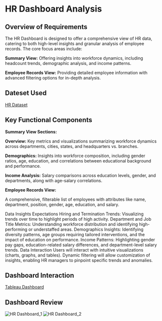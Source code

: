 # HR Dashboard Analysis
## Overview of Requirements

The HR Dashboard is designed to offer a comprehensive view of HR data, catering to both high-level insights and granular analysis of employee records. The core focus areas include:

**Summary View:** Offering insights into workforce dynamics, including headcount trends, demographic analysis, and income patterns.

**Employee Records View:** Providing detailed employee information with advanced filtering options for in-depth analysis.

## Dateset Used
<a href="https://github.com/Sagar472820/Guided_Projects/blob/main/HumanResources.csv"> HR Dataset </a>

## Key Functional Components

**Summary View Sections:**

**Overview:** Key metrics and visualizations summarizing workforce dynamics across departments, cities, states, and headquarters vs. branches.

**Demographics:** Insights into workforce composition, including gender ratios, age, education, and correlations between educational background and performance.

**Income Analysis:** Salary comparisons across education levels, gender, and departments, along with age-salary correlations.

**Employee Records View:**

A comprehensive, filterable list of employees with attributes like name, department, position, gender, age, education, and salary.

Data Insights Expectations
Hiring and Termination Trends: Visualizing trends over time to highlight periods of high activity.
Department and Job Title Metrics: Understanding workforce distribution and identifying high-performing or understaffed areas.
Demographics Insights: Identifying diversity patterns, age groups requiring tailored interventions, and the impact of education on performance.
Income Patterns: Highlighting gender pay gaps, education-related salary differences, and department-level salary trends.
Data Interaction
Users will interact with intuitive visualizations (charts, graphs, and tables).
Dynamic filtering will allow customization of insights, enabling HR managers to pinpoint specific trends and anomalies.

## Dashboard Interaction
<a href="https://public.tableau.com/app/profile/sagar.gaikwad1910/viz/HRDashboard_17330466165040/HRDetails?publish=yes"> Tableau Dashboard </a>

## Dashboard Review
![HR Dashboard_1](https://github.com/user-attachments/assets/1f5287c1-d221-4672-9897-888be606c3de)
![HR Dashboard_2](https://github.com/user-attachments/assets/5790dbe8-41e5-40ba-8607-7b6e174a7ff4)








